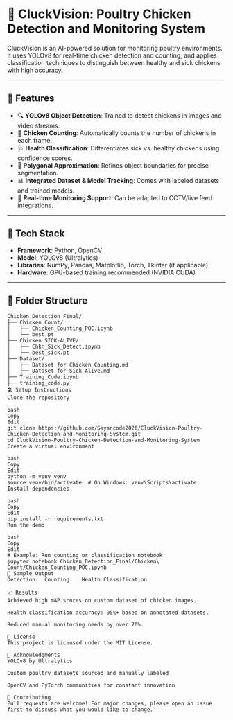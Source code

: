 # 🐔 CluckVision: Poultry Chicken Detection and Monitoring System

CluckVision is an AI-powered solution for monitoring poultry environments. It uses YOLOv8 for real-time chicken detection and counting, and applies classification techniques to distinguish between healthy and sick chickens with high accuracy.

---

## 🚀 Features

- 🔍 **YOLOv8 Object Detection**: Trained to detect chickens in images and video streams.
- 🧮 **Chicken Counting**: Automatically counts the number of chickens in each frame.
- 🩺 **Health Classification**: Differentiates sick vs. healthy chickens using confidence scores.
- 📐 **Polygonal Approximation**: Refines object boundaries for precise segmentation.
- 📊 **Integrated Dataset & Model Tracking**: Comes with labeled datasets and trained models.
- 🎥 **Real-time Monitoring Support**: Can be adapted to CCTV/live feed integrations.

---

## 🧠 Tech Stack

- **Framework**: Python, OpenCV
- **Model**: YOLOv8 (Ultralytics)
- **Libraries**: NumPy, Pandas, Matplotlib, Torch, Tkinter (if applicable)
- **Hardware**: GPU-based training recommended (NVIDIA CUDA)

---

## 📁 Folder Structure

```plaintext
Chicken_Detection_Final/
├── Chicken Count/
│   ├── Chicken_Counting_POC.ipynb
│   ├── best.pt
├── Chicken SICK-ALIVE/
│   ├── Chkn_Sick_Detect.ipynb
│   ├── best_sick.pt
├── Dataset/
│   ├── Dataset for Chicken Counting.md
│   ├── Dataset for Sick_Alive.md
├── Training_Code.ipynb
├── training_code.py
🛠️ Setup Instructions
Clone the repository

bash
Copy
Edit
git clone https://github.com/Sayancode2026/CluckVision-Poultry-Chicken-Detection-and-Monitoring-System.git
cd CluckVision-Poultry-Chicken-Detection-and-Monitoring-System
Create a virtual environment

bash
Copy
Edit
python -m venv venv
source venv/bin/activate  # On Windows: venv\Scripts\activate
Install dependencies

bash
Copy
Edit
pip install -r requirements.txt
Run the demo

bash
Copy
Edit
# Example: Run counting or classification notebook
jupyter notebook Chicken_Detection_Final/Chicken\ Count/Chicken_Counting_POC.ipynb
📸 Sample Output
Detection	Counting	Health Classification

📈 Results
Achieved high mAP scores on custom dataset of chicken images.

Health classification accuracy: 95%+ based on annotated datasets.

Reduced manual monitoring needs by over 70%.

📄 License
This project is licensed under the MIT License.

🙌 Acknowledgments
YOLOv8 by Ultralytics

Custom poultry datasets sourced and manually labeled

OpenCV and PyTorch communities for constant innovation

🤝 Contributing
Pull requests are welcome! For major changes, please open an issue first to discuss what you would like to change.
